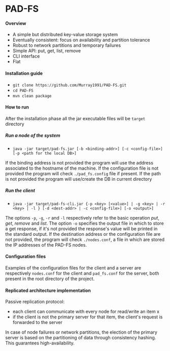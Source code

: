 # PAD-FS

#### Overview
* A simple but distributed key-value storage system
* Eventually consistent: focus on availability and partition tolerance
* Robust to network partitions and temporary failures
* Simple API: put, get, list, remove
* CLI interface
* Flat

#### Installation guide
* `git clone https://github.com/Murray1991/PAD-FS.git`
* `cd PAD-FS`
* `mvn clean package`

#### How to run
After the installation phase all the jar executable files will be `target` directory

##### Run a node of the system
* `java -jar target/pad-fs.jar [-b <binding-addr>] [-c <config-file>] [-p <path for the local DB>]`

If the binding address is not provided the program will use the address associated to the hostname of the machine. If the configuration file is not provided the program will check `./pad_fs.config` file if present. If the path is not provided the program will use/create the DB in current directory

##### Run the client
* `java -jar target/pad-fs-cli.jar {-p <key> [<value>] | -g <key> | -r <key> | -l } [-d <dest-addr> | -c <config-file>] [-o <output>]`

The options `-p`, `-g`, `-r` and `-l` respectively refer to the basic operation *put*, *get*, *remove* and *list*. The option `-o` specifies the output file in which to store a get response, if it's not provided the response's value will be printed in the standard output.  If the destination address or the configuration file are not provided, the program will check `./nodes.conf`, a file in which are stored the IP addresses of the PAD-FS nodes.

#### Configuration files
Examples of the configuration files for the client and a server are respectively `nodes.conf` for the client and `pad_fs.conf` for the server, both present in the root directory of the project.

#### Replicated architecture implementation
Passive replication protocol:
* each client can communicate with every node for read/write an item x
* if the client is not the primary server for that item, the client's request is forwarded to the server

In case of node failures or network partitions, the election of the primary server is based on the partitioning of data through consistency hashing. This guarantees high-availability.
